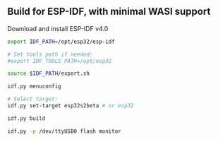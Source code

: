 ## Build for ESP-IDF, with minimal WASI support

Download and install ESP-IDF v4.0

```sh
export IDF_PATH=/opt/esp32/esp-idf

# Set tools path if needed:
#export IDF_TOOLS_PATH=/opt/esp32

source $IDF_PATH/export.sh

idf.py menuconfig

# Select target:
idf.py set-target esp32s2beta # or esp32

idf.py build

idf.py -p /dev/ttyUSB0 flash monitor

```
